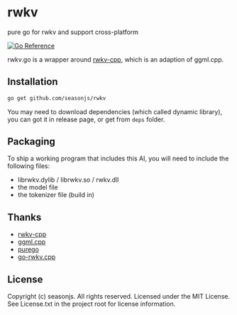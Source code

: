# rwkv

pure go for rwkv and support cross-platform

[![Go Reference](https://pkg.go.dev/badge/github.com/seasonjs/rwkv.svg)](https://pkg.go.dev/github.com/seasonjs/rwkv)

rwkv.go is a wrapper around [rwkv-cpp](https://github.com/saharNooby/rwkv.cpp), which is an adaption of ggml.cpp.

## Installation

```bash
go get github.com/seasonjs/rwkv
```

You may need to download dependencies (which called dynamic library), you can got it in release page, or get from `deps` folder.


## Packaging

To ship a working program that includes this AI, you will need to include the following files:

* librwkv.dylib / librwkv.so / rwkv.dll
* the model file
* the tokenizer file (build in)

## Thanks

* [rwkv-cpp](https://github.com/saharNooby/rwkv.cpp)
* [ggml.cpp](https://github.com/saharNooby/ggml.cpp)
* [purego](https://github.com/ebitengine/purego)
* [go-rwkv.cpp](https://github.com/donomii/go-rwkv.cpp)

## License

Copyright (c) seasonjs. All rights reserved.
Licensed under the MIT License. See License.txt in the project root for license information.